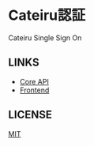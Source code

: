 # Cateiru認証

Cateiru Single Sign On

## LINKS

- [Core API](./core)
- [Frontend](./front)

## LICENSE

[MIT](./LICENSE)
